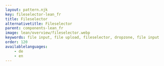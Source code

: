 ```yaml
---
layout: pattern.njk
key: fileselector-lean_fr
title: Fileselector
alternativetitle: Fileselector
parent: components-lean_fr
image: lean/overview/fileselector.webp
keywords: file input, file upload, fileselector, dropzone, file input
order: 120
availablelanguages: 
    - de
    - en
---
```

